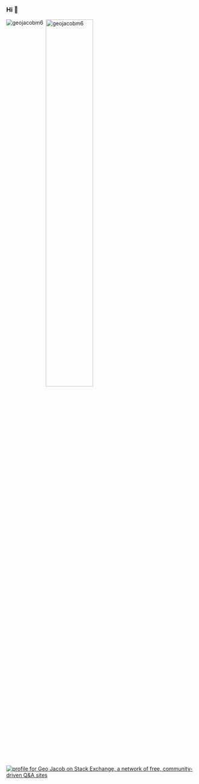 ### Hi 👋

<!--
**geojacobm6/geojacobm6** is a ✨ _special_ ✨ repository because its `README.md` (this file) appears on your GitHub profile.

Here are some ideas to get you started:

- 🔭 I’m currently working on ...
- 🌱 I’m currently learning ...
- 👯 I’m looking to collaborate on ...
- 🤔 I’m looking for help with ...
- 💬 Ask me about ...
- 📫 How to reach me: ...
- 😄 Pronouns: ...
- ⚡ Fun fact: ...
-->



<p><img align="left" src="https://github-readme-stats.vercel.app/api/top-langs?username=geojacobm6&show_icons=true&locale=en&layout=compact" alt="geojacobm6" /></p>

<p>&nbsp;<img align="center" width=50% src="https://github-readme-stats.vercel.app/api?username=geojacobm6&show_icons=true&locale=en&count_private=true" alt="geojacobm6" /></p>

<!--p align="left"> <img src="https://komarev.com/ghpvc/?username=geojacobm6&label=Profile%20views&color=0e75b6&style=flat" alt="geojacobm6" /> </p-->
<p align="left">
  <!--strong>Stackoverflow Stats:</strong--><br>
<a href="https://stackexchange.com/users/3820159"><img src="https://stackexchange.com/users/flair/3820159.png?theme=dark" alt="profile for Geo Jacob on Stack Exchange, a network of free, community-driven Q&amp;A sites" title="profile for Geo Jacob on Stackoverflow, a network of free, community-driven Q&amp;A sites"></a>
</p>
